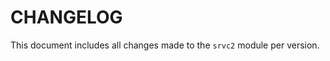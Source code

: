 # CHANGELOG

This document includes all changes made to the `srvc2` module per version.

<!-- version list -->

